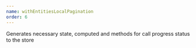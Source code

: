 ```yaml
---
name: withEntitiesLocalPagination
order: 6
---
```



Generates necessary state, computed and methods for call progress status to the store
